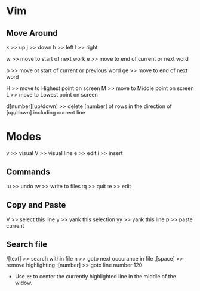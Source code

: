 # Vim


## Move Around

k   >>  up
j   >>  down
h   >>  left
l   >>  right

w   >>  move to start of next work
e   >>  move to end of current or next word

b   >>  move ot start of current or previous word
ge  >>  move to end of next word

H   >> move to Highest point on screen
M   >> move to Middle point on screen
L   >> move to Lowest point on screen

d[number][up/down]  >>  delete [number] of rows in the direction of [up/down] including current line


# Modes

v  >>  visual
V  >>  visual line
e  >>  edit
i  >>  insert


## Commands

:u  >>  undo
:w  >>  write to files
:q  >>  quit
:e  >>  edit


## Copy and Paste

V   >>  select this line
y   >>  yank this selection
yy  >>  yank this line
p   >>  paste current


## Search file

/[text]    >>  search within file
n          >>  goto next occurance in file
,[space]   >>  remove highlighting
:[number]  >>  goto line number 120



- Use `zz` to center the currently highlighted line in the middle of the widow.
